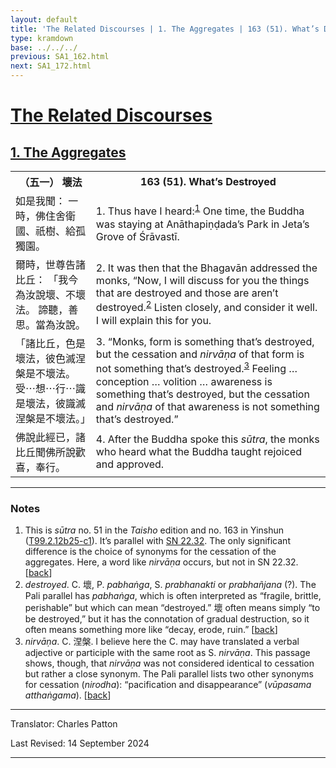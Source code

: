 ```yaml
---
layout: default
title: 'The Related Discourses | 1. The Aggregates | 163 (51). What’s Destroyed'
type: kramdown
base: ../../../
previous: SA1_162.html
next: SA1_172.html
---
```


<h1><a href='../index.html'>The Related Discourses</a></h1>
<h2><a href='index.html'>1. The Aggregates</a></h2>

<table class="trans">
  <th class='ch'>（五一） 壞法</th>
  <th class='en'>163 (51). What’s Destroyed</th>
  <tr>
    <td title='t99.2.12b25'>如是我聞： 一時，佛住舍衛國、祇樹、給孤獨園。</td>
    <td id='p1'>1. Thus have I heard:<sup id="ref1"><a href="#n1">1</a></sup> One time, the Buddha was staying at Anāthapiṇḍada’s Park in Jeta’s Grove of Śrāvastī.</td>
  </tr>
  <tr>
    <td title='t99.2.12b26'>爾時，世尊告諸比丘： 「我今為汝說壞、不壞法。 諦聽，善思。當為汝說。</td>
    <td id='p2'>2. It was then that the Bhagavān addressed the monks, “Now, I will discuss for you the things that are destroyed and those are aren’t destroyed.<sup id="ref2"><a href="#n2">2</a></sup> Listen closely, and consider it well. I will explain this for you.</td>
  </tr>
  <tr>
    <td title='t99.2.12b27'>「諸比丘，色是壞法，彼色滅涅槃是不壞法。 受⋯想⋯行⋯識是壞法，彼識滅涅槃是不壞法。」</td>
    <td id='p3'>3. “Monks, form is something that’s destroyed, but the cessation and <em>nirvāṇa</em> of that form is not something that’s destroyed.<sup id="ref3"><a href="#n3">3</a></sup> Feeling … conception … volition … awareness is something that’s destroyed, but the cessation and <em>nirvāṇa</em> of that awareness is not something that’s destroyed.”</td>
  </tr>
  <tr>
    <td title='t99.2.12b29'>佛說此經已，諸比丘聞佛所說歡喜，奉行。</td>
    <td id='p4'>4. After the Buddha spoke this <em>sūtra</em>, the monks who heard what the Buddha taught rejoiced and approved.</td>
  </tr>
</table>

<hr/>

<h3 id="notes">Notes</h3>

<ol>
<li id="n1">This is <em>sūtra</em> no. 51 in the <cite>Taisho</cite> edition and no. 163 in Yinshun (<a href="https://cbetaonline.dila.edu.tw/zh/T02n0099_p0012b25" target="_blank">T99.2.12b25-c1</a>). It’s parallel with <a href="https://suttacentral.net/sn22.32" target="_blank">SN 22.32</a>. The only significant difference is the choice of synonyms for the cessation of the aggregates. Here, a word like <em>nirvāṇa</em> occurs, but not in SN 22.32. [<a href="#ref1">back</a>]</li>
<li id="n2"><em>destroyed</em>. C. 壞, P. <em>pabhaṅga</em>, S. <em>prabhanakti</em> or <em>prabhañjana</em> (?). The Pali parallel has <em>pabhaṅga</em>, which is often interpreted as “fragile, brittle, perishable” but which can mean “destroyed.” 壞 often means simply “to be destroyed,” but it has the connotation of gradual destruction, so it often means something more like “decay, erode, ruin.” [<a href="#ref2">back</a>]</li>
<li id="n3"><em>nirvāṇa</em>. C. 涅槃. I believe here the C. may have translated a verbal adjective or participle with the same root as S. <em>nirvāṇa</em>. This passage shows, though, that <em>nirvāṇa</em> was not considered identical to cessation but rather a close synonym. The Pali parallel lists two other synonyms for cessation (<em>nirodha</em>): “pacification and disappearance” (<em>vūpasama atthaṅgama</em>). [<a href="#ref3">back</a>]</li>
</ol>
<hr/>

<p class="translator">Translator: Charles Patton</p>
<p class='revised'>Last Revised: 14 September 2024</p>

<hr/>